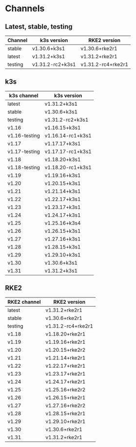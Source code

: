 # Channels

## Latest, stable, testing

| Channel | k3s version | RKE2 version |
| ------- | ----------- | ------------ |
stable|v1.30.6+k3s1|v1.30.6+rke2r1
latest|v1.31.2+k3s1|v1.31.2+rke2r1
testing|v1.31.2-rc2+k3s1|v1.31.2-rc4+rke2r1

## k3s

| k3s channel | k3s version |
| ----------- | ----------- |
| latest | v1.31.2+k3s1 |
| stable | v1.30.6+k3s1 |
| testing | v1.31.2-rc2+k3s1 |
| v1.16 | v1.16.15+k3s1 |
| v1.16-testing | v1.16.14-rc1+k3s1 |
| v1.17 | v1.17.17+k3s1 |
| v1.17-testing | v1.17.17-rc1+k3s1 |
| v1.18 | v1.18.20+k3s1 |
| v1.18-testing | v1.18.20-rc1+k3s1 |
| v1.19 | v1.19.16+k3s1 |
| v1.20 | v1.20.15+k3s1 |
| v1.21 | v1.21.14+k3s1 |
| v1.22 | v1.22.17+k3s1 |
| v1.23 | v1.23.17+k3s1 |
| v1.24 | v1.24.17+k3s1 |
| v1.25 | v1.25.16+k3s4 |
| v1.26 | v1.26.15+k3s1 |
| v1.27 | v1.27.16+k3s1 |
| v1.28 | v1.28.15+k3s1 |
| v1.29 | v1.29.10+k3s1 |
| v1.30 | v1.30.6+k3s1 |
| v1.31 | v1.31.2+k3s1 |

## RKE2

| RKE2 channel | RKE2 version |
| ------------ | ----------- |
| latest | v1.31.2+rke2r1 |
| stable | v1.30.6+rke2r1 |
| testing | v1.31.2-rc4+rke2r1 |
| v1.18 | v1.18.20+rke2r1 |
| v1.19 | v1.19.16+rke2r1 |
| v1.20 | v1.20.15+rke2r2 |
| v1.21 | v1.21.14+rke2r1 |
| v1.22 | v1.22.17+rke2r1 |
| v1.23 | v1.23.17+rke2r1 |
| v1.24 | v1.24.17+rke2r1 |
| v1.25 | v1.25.16+rke2r2 |
| v1.26 | v1.26.15+rke2r1 |
| v1.27 | v1.27.16+rke2r2 |
| v1.28 | v1.28.15+rke2r1 |
| v1.29 | v1.29.10+rke2r1 |
| v1.30 | v1.30.6+rke2r1 |
| v1.31 | v1.31.2+rke2r1 |
